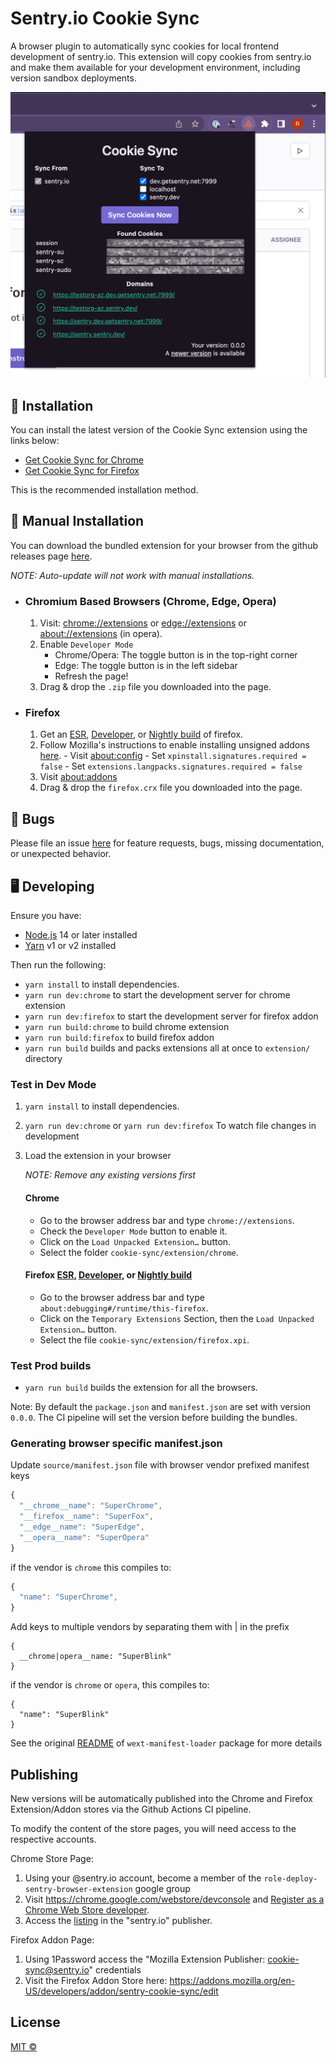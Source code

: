 # Sentry.io Cookie Sync

A browser plugin to automatically sync cookies for local frontend development of sentry.io. This extension will copy cookies from sentry.io and make them available for your development environment, including version sandbox deployments.

![](./source/assets/example.png)

## 🚀 Installation

You can install the latest version of the Cookie Sync extension using the links below:

- [Get Cookie Sync for Chrome](https://chrome.google.com/webstore/detail/sentry-cookie-sync/kchlmkcdfohlmobgojmipoppgpedhijh)
- [Get Cookie Sync for Firefox](https://addons.mozilla.org/en-US/firefox/addon/sentry-cookie-sync/)

This is the recommended installation method.

## 🔧 Manual Installation

You can download the bundled extension for your browser from the github releases page [here](https://github.com/getsentry/cookie-sync/releases).

_NOTE: Auto-update will not work with manual installations._

- ### Chromium Based Browsers (Chrome, Edge, Opera)

    1. Visit: [chrome://extensions](chrome://extensions) or [edge://extensions](edge://extensions) or [about://extensions](about://extensions) (in opera).
    2. Enable `Developer Mode`
        - Chrome/Opera: The toggle button is in the top-right corner 
        - Edge: The toggle button is in the left sidebar
        - Refresh the page!
    3. Drag & drop the `.zip` file you downloaded into the page.

- ### Firefox

    1. Get an [ESR](https://www.mozilla.org/en-US/firefox/enterprise/), [Developer](https://www.mozilla.org/en-US/firefox/developer/), or [Nightly build](https://www.mozilla.org/en-US/firefox/channel/desktop/#nightly) of firefox.
    2. Follow Mozilla's instructions to enable installing unsigned addons [here](https://support.mozilla.org/en-US/kb/add-on-signing-in-firefox#w_what-are-my-options-if-i-want-to-use-an-unsigned-add-on-advanced-users).
      - Visit [about:config](about:config)
      - Set `xpinstall.signatures.required = false`
      - Set `extensions.langpacks.signatures.required = false`
    3. Visit [about:addons](about:addons)
    4. Drag & drop the `firefox.crx` file you downloaded into the page.

## 🐛 Bugs

Please file an issue [here](https://github.com/getsentry/cookie-sync/issues) for feature requests, bugs, missing documentation, or unexpected behavior.

## 🖥️ Developing

Ensure you have:

- [Node.js](https://nodejs.org) 14 or later installed
- [Yarn](https://yarnpkg.com) v1 or v2 installed

Then run the following:

- `yarn install` to install dependencies.
- `yarn run dev:chrome` to start the development server for chrome extension
- `yarn run dev:firefox` to start the development server for firefox addon
- `yarn run build:chrome` to build chrome extension
- `yarn run build:firefox` to build firefox addon
- `yarn run build` builds and packs extensions all at once to `extension/` directory

### Test in Dev Mode

1. `yarn install` to install dependencies.
2. `yarn run dev:chrome` or `yarn run dev:firefox` To watch file changes in development
3. Load the extension in your browser

    _NOTE: Remove any existing versions first_

    #### Chrome

    - Go to the browser address bar and type `chrome://extensions`.
    - Check the `Developer Mode` button to enable it.
    - Click on the `Load Unpacked Extension…` button.
    - Select the folder `cookie-sync/extension/chrome`.

    #### Firefox [ESR](https://www.mozilla.org/en-US/firefox/enterprise/), [Developer](https://www.mozilla.org/en-US/firefox/developer/), or [Nightly build](https://www.mozilla.org/en-US/firefox/channel/desktop/#nightly)

    - Go to the browser address bar and type `about:debugging#/runtime/this-firefox`.
    - Click on the `Temporary Extensions` Section, then the `Load Unpacked Extension…` button.
    - Select the file `cookie-sync/extension/firefox.xpi`.

### Test Prod builds

- `yarn run build` builds the extension for all the browsers.

Note: By default the `package.json` and `manifest.json` are set with version `0.0.0`. The CI pipeline will set the version before building the bundles.

### Generating browser specific manifest.json

Update `source/manifest.json` file with browser vendor prefixed manifest keys

```js
{
  "__chrome__name": "SuperChrome",
  "__firefox__name": "SuperFox",
  "__edge__name": "SuperEdge",
  "__opera__name": "SuperOpera"
}
```

if the vendor is `chrome` this compiles to:

```js
{
  "name": "SuperChrome",
}
```

Add keys to multiple vendors by separating them with | in the prefix

```
{
  __chrome|opera__name: "SuperBlink"
}
```

if the vendor is `chrome` or `opera`, this compiles to:

```
{
  "name": "SuperBlink"
}
```

See the original [README](https://github.com/abhijithvijayan/wext-manifest-loader) of `wext-manifest-loader` package for more details

## Publishing

New versions will be automatically published into the Chrome and Firefox Extension/Addon stores via the Github Actions CI pipeline.

To modify the content of the store pages, you will need access to the respective accounts.

Chrome Store Page:

1. Using your @sentry.io account, become a member of the `role-deploy-sentry-browser-extension` google group
2. Visit https://chrome.google.com/webstore/devconsole and [Register as a Chrome Web Store developer](https://developer.chrome.com/docs/webstore/register/).
3. Access the [listing](https://chrome.google.com/webstore/devconsole/d1e3adb2-fbbf-437c-bbbe-e3c0a9d34cfe/kchlmkcdfohlmobgojmipoppgpedhijh/edit/listing) in the "sentry.io" publisher.

Firefox Addon Page:

1. Using 1Password access the "Mozilla Extension Publisher: cookie-sync@sentry.io" credentials
2. Visit the Firefox Addon Store here: https://addons.mozilla.org/en-US/developers/addon/sentry-cookie-sync/edit

## License

[MIT ©](https://github.com/getsentry/cookie-sync/blob/main/LICENCE)
